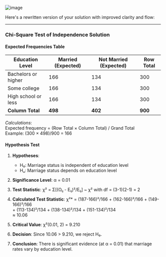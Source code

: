![image](https://github.com/user-attachments/assets/72984eff-a334-4286-9c32-fc8b29fad708)

Here's a rewritten version of your solution with improved clarity and flow:

---

### Chi-Square Test of Independence Solution

#### Expected Frequencies Table
| Education Level       | Married (Expected) | Not Married (Expected) | Row Total |
|-----------------------|--------------------|------------------------|-----------|
| Bachelors or higher   | 166                | 134                    | 300       |
| Some college          | 166                | 134                    | 300       |
| High school or less   | 166                | 134                    | 300       |
| **Column Total**      | **498**            | **402**                | **900**   |

*Calculations*:  
Expected frequency = (Row Total × Column Total) / Grand Total  
Example: (300 × 498)/900 = 166

#### Hypothesis Test
1. **Hypotheses**:
   - H₀: Marriage status is independent of education level
   - Hₐ: Marriage status depends on education level

2. **Significance Level**: α = 0.01

3. **Test Statistic**:
   χ² = Σ[(Oᵢⱼ - Eᵢⱼ)²/Eᵢⱼ] ~ χ² with df = (3-1)(2-1) = 2

4. **Calculated Test Statistic**:
   χ²* = (187-166)²/166 + (162-166)²/166 + (149-166)²/166  
        + (113-134)²/134 + (138-134)²/134 + (151-134)²/134  
        ≈ 10.06

5. **Critical Value**:
   χ²(0.01, 2) = 9.210

6. **Decision**:
   Since 10.06 > 9.210, we reject H₀.

7. **Conclusion**:
   There is significant evidence (at α = 0.01) that marriage rates vary by education level.
